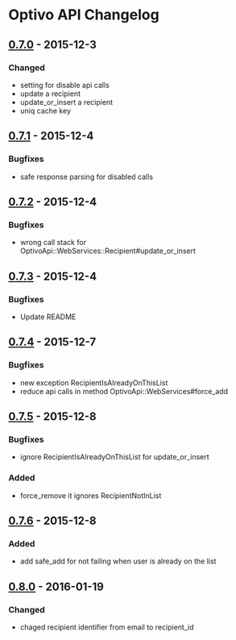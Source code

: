 # Optivo API Changelog

## [0.7.0] - 2015-12-3
### Changed
- setting for disable api calls
- update a recipient
- update_or_insert a recipient
- uniq cache key

## [0.7.1] - 2015-12-4
### Bugfixes
- safe response parsing for disabled calls

## [0.7.2] - 2015-12-4
### Bugfixes
- wrong call stack for OptivoApi::WebServices::Recipient#update_or_insert

## [0.7.3] - 2015-12-4
### Bugfixes
- Update README

## [0.7.4] - 2015-12-7
### Bugfixes
- new exception RecipientIsAlreadyOnThisList
- reduce api calls in method OptivoApi::WebServices#force_add

## [0.7.5] - 2015-12-8
### Bugfixes
- ignore RecipientIsAlreadyOnThisList for update_or_insert
### Added
- force_remove it ignores RecipientNotInList

## [0.7.6] - 2015-12-8
### Added
- add safe_add for not failing when user is already on the list

## [0.8.0] - 2016-01-19
### Changed
- chaged recipient identifier from email to recipient_id

[0.7.0]: https://github.com/freeletics/optivo_api/compare/v0.6.0...v0.7.0
[0.7.1]: https://github.com/freeletics/optivo_api/compare/v0.7.0...v0.7.1
[0.7.2]: https://github.com/freeletics/optivo_api/compare/v0.7.1...v0.7.2
[0.7.3]: https://github.com/freeletics/optivo_api/compare/v0.7.2...v0.7.3
[0.7.4]: https://github.com/freeletics/optivo_api/compare/v0.7.3...v0.7.4
[0.7.5]: https://github.com/freeletics/optivo_api/compare/v0.7.4...v0.7.5
[0.7.6]: https://github.com/freeletics/optivo_api/compare/v0.7.5...v0.7.6
[0.8.0]: https://github.com/freeletics/optivo_api/compare/v0.7.6...v0.8.0
